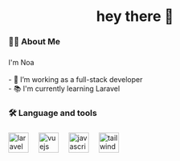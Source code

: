 <div align="center">
</div>

###

<h1 align="center">hey there 👋</h1>

###

<h3 align="left">🧑‍💻  About Me</h3>

###

<p align="left">I'm Noa<br><br>- 🔭 I’m working as a full-stack developer<br>- 📚 I'm currently learning Laravel</p>

###

<h3 align="left">🛠 Language and tools</h3>

###

<div align="left">
  <img src="https://cdn.simpleicons.org/laravel/FF2D20" height="40" alt="laravel logo"  />
  <img width="12" />
  <img src="https://cdn.jsdelivr.net/gh/devicons/devicon/icons/vuejs/vuejs-original.svg" height="40" alt="vuejs logo"  />
  <img width="12" />
  <img src="https://skillicons.dev/icons?i=js" height="40" alt="javascript logo"  />
  <img width="12" />
  <img src="https://skillicons.dev/icons?i=tailwind" height="40" alt="tailwindcss logo"  />
</div>

